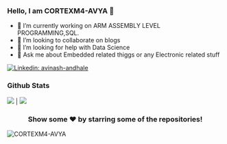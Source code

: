 ### Hello, I am CORTEXM4-AVYA 👋

- 🔭 I’m currently working on ARM ASSEMBLY LEVEL PROGRAMMING,SQL.
- 👯 I’m looking to collaborate on blogs
- 🤔 I’m looking for help with Data Science
- 💬 Ask me about Embedded related thiggs or any Electronic related stuff



[![Linkedin: avinash-andhale](https://img.shields.io/badge/-avinash-andhale-blue?style=flat-square&logo=Linkedin&logoColor=white&link=https://www.linkedin.com/in/avinash-andhale-22385193/)](https://www.linkedin.com/in/avinash-andhale-22385193/)


### Github Stats

![](https://github-readme-stats.vercel.app/api/top-langs/?username=CORTEXM4-AVYA&theme=dark&hide_langs_below=1)  |  ![](https://github-readme-stats.vercel.app/api?username=CORTEXM4-AVYA&&show_icons=true&title_color=ffffff&icon_color=ffffff&text_color=ffffff&bg_color=000000)

<div align="center">
  
### Show some ❤️ by starring some of the repositories!

</div>
<p align="left"> <img src="https://komarev.com/ghpvc/?username=CORTEXM4-AVYA&label=Views&color=blue&style=plastic" alt="CORTEXM4-AVYA" /> </p>
